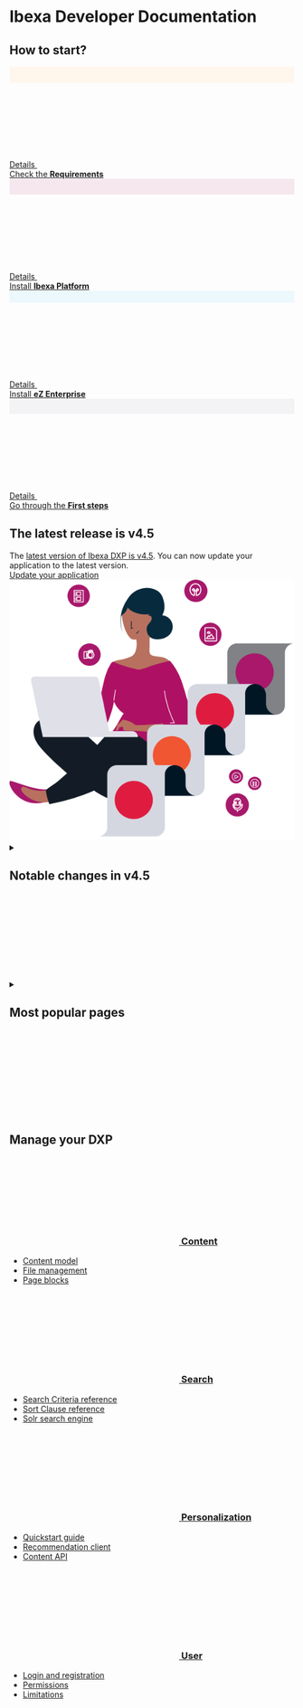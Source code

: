 <div class="front-page">
    <div class="row">
        <div class="col-12">
            <h1>Ibexa Developer Documentation</h1>
            <h2>How to start?</h2>
        </div>
        <div class="col-12 col-lg-6 col-fhd-3">
            <a class="info-tile" href="getting_started/requirements/">
                <div class="info-tile__circle" style="background-color: #fff7ec;">
                    <svg width="20" height="25"><use xlink:href="images/icons.svg#check-requirements" /></svg>
                </div>
                <div class="info-tile__content">
                    <div class="info-tile__details">
                        Details
                        <svg class="info-tile__arrow-icon"><use xlink:href="images/icons.svg#arrow" /></svg>
                    </div>
                    <div>
                        Check the <strong>Requirements</strong>
                    </div>
                </div>
            </a>
        </div>
        <div class="col-12 col-lg-6 col-fhd-3">
            <a class="info-tile" href="getting_started/install_ez_platform/">
                <div class="info-tile__circle" style="background-color: #f6e7ef;">
                    <svg width="25" height="25"><use xlink:href="images/icons.svg#install-dxp" /></svg>
                </div>
                <div class="info-tile__content">
                    <div class="info-tile__details">
                        Details
                        <svg class="info-tile__arrow-icon"><use xlink:href="images/icons.svg#arrow" /></svg>
                    </div>
                    <div>
                        Install <strong>Ibexa Platform</strong>
                    </div>
                </div>
            </a>
        </div>
        <div class="col-12 col-lg-6 col-fhd-3">
            <a class="info-tile" href="getting_started/install_ez_enterprise/">
                <div class="info-tile__circle" style="background-color: #ecf8fb;">
                    <svg width="25" height="18"><use xlink:href="images/icons.svg#install-cloud" /></svg>
                </div>
                <div class="info-tile__content">
                    <div class="info-tile__details">
                        Details
                        <svg class="info-tile__arrow-icon"><use xlink:href="images/icons.svg#arrow" /></svg>
                    </div>
                    <div>
                        Install <strong>eZ Enterprise</strong>
                    </div>
                </div>
            </a>
        </div>
        <div class="col-12 col-lg-6 col-fhd-3">
            <a class="info-tile" href="getting_started/first_steps/">
                <div class="info-tile__circle" style="background-color: #f3f3f6;">
                    <svg width="25" height="24"><use xlink:href="images/icons.svg#first-steps" /></svg>
                </div>
                <div class="info-tile__content">
                    <div class="info-tile__details">
                        Details
                        <svg class="info-tile__arrow-icon"><use xlink:href="images/icons.svg#arrow" /></svg>
                    </div>
                    <div>
                        Go through the <strong>First steps</strong>
                    </div>
                </div>
            </a>
        </div>
    </div>
    <div class="row">
        <div class="col-12">
            <div class="notification" id="tile2">
                <div class="notification__content">
                    <h2>The latest release is v4.5</h2>
                    <div>The <a href="releases/ibexa_dxp_v4.5/">latest version of Ibexa DXP is v4.5</a>. You can now update your application to the latest version.</div>
                </div>
                <div class="notification__cta">
                    <a href="updating/from_4.4/update_from_4.4/">Update your application</a>
                </div>
                <div class="notification__image">
                    <img src="images/notification-image.png" alt="The latest release" />
                </div>
            </div>
        </div>
        <div class="col-12">
            <div class="accordion">
                <details>
                    <summary>
                        <h2>Notable changes in v4.5</h2>
                        <div class="accordion__toggler">
                            <svg><use xlink:href="images/icons.svg#toggler" /></svg>
                        </div>
                    </summary>
                    <div class="row">
                        <div class="col-12 col-lg-6 col-fhd-3">
                            <ul>
                                <li><a href="releases/ibexa_dxp_v4.5/#all-new-ibexa-commerce-packages">All-new Ibexa Commerce packages</a></li>
                                <li><a href="releases/ibexa_dxp_v4.5/#new-commerce-page-blocks">New commerce page blocks</a></li>
                                <li><a href="releases/ibexa_dxp_v4.5/#page-builder-for-b2b-portals">Page Builder for B2B portals</a></li>
                            </ul>
                        </div>
                        <div class="col-12 col-lg-6 col-fhd-3">
                            <ul>
                                <li><a href="releases/ibexa_dxp_v4.5/#personalization-improvements">Personalization improvements</a></li>
                                <li><a href="releases/ibexa_dxp_v4.5/#customer-data-platform-cdp-configuration">Customer Data Platform (CDP) configuration</a></li>
                                <li><a href="releases/ibexa_dxp_v4.5/#api-improvements">API improvements</a></li>
                            </ul>
                        </div>
                    </div>
                </details>
            </div>
        </div>
        <div class="col-12">
            <div class="accordion">
                <details>
                    <summary>
                        <h2>Most popular pages</h2>
                        <div class="accordion__toggler">
                            <svg><use xlink:href="images/icons.svg#toggler" /></svg>
                        </div>
                    </summary>
                    <div class="row">
                        <div class="col-12 col-lg-6 col-fhd-3">
                            <ul>
                                <li><a href="api/public_php_api/">PHP API</a></li>
                                <li><a href="guide/search/solr/">Solr search engine</a></li>
                                <li><a href="api/public_php_api_search/">Search API</a></li>
                            </ul>
                        </div>
                        <div class="col-12 col-lg-6 col-fhd-3">
                            <ul>
                                <li><a href="guide/content_model/">Content model</a></li>
                                <li><a href="guide/images/">Images</a></li>
                                <li><a href="guide/extending/extending_page/">Page blocks</a></li>
                            </ul>
                        </div>
                    </div>
                </details>
            </div>
        </div>
    </div>
    <div class="row">
        <div class="col-12">
            <h2>Manage your DXP</h2>
        </div>
        <div class="col-12 col-lg-6 col-fhd-3">
            <div class="info-tile info-tile--link-card">
                <div class="info-tile__content">
                    <h3>
                        <a href="guide/content_management/">
                            <svg><use xlink:href="images/icons.svg#content-draft" /></svg>
                            Content
                        </a>
                    </h3>
                    <ul>
                        <li><a href="guide/content_model/">Content model</a></li>
                        <li><a href="guide/file_management/">File management</a></li>
                        <li><a href="guide/extending/extending_page/">Page blocks</a></li>
                    </ul>
                </div>
            </div>
        </div>
        <div class="col-12 col-lg-6 col-fhd-3">
            <div class="info-tile info-tile--link-card">
                <div class="info-tile__content">
                    <h3>
                        <a href="guide/search/search/">
                            <svg><use xlink:href="images/icons.svg#product" /></svg>
                            Search
                        </a>
                    </h3>
                    <ul>
                        <li><a href="guide/search/search_criteria_reference/">Search Criteria reference</a></li>
                        <li><a href="guide/search/sort_clause_reference/">Sort Clause reference</a></li>
                        <li><a href="guide/search/solr/">Solr search engine</a></li>
                    </ul>
                </div>
            </div>
        </div>
        <div class="col-12 col-lg-6 col-fhd-3">
            <div class="info-tile info-tile--link-card">
                <div class="info-tile__content">
                    <h3>
                        <a href="guide/personalization/personalization/">
                            <svg><use xlink:href="images/icons.svg#cart" /></svg>
                            Personalization
                        </a>
                    </h3>
                    <ul>
                        <li><a href="guide/personalization/personalization_quickstart/">Quickstart guide</a></li>
                        <li><a href="guide/personalization/recommendation_client/">Recommendation client</a></li>
                        <li><a href="guide/personalization/developer_guide/content_api/">Content API</a></li>
                    </ul>
                </div>
            </div>
        </div>
        <div class="col-12 col-lg-6 col-fhd-3">
            <div class="info-tile info-tile--link-card">
                <div class="info-tile__content">
                    <h3>
                        <a href="guide/user_management/">
                            <svg><use xlink:href="images/icons.svg#profile" /></svg>
                            User
                        </a>
                    </h3>
                    <ul>
                        <li><a href="guide/user_management/#repeating-passwords">Login and registration</a></li>
                        <li><a href="guide/permissions/">Permissions</a></li>
                        <li><a href="guide/limitations/">Limitations</a></li>
                    </ul>
                </div>
            </div>
        </div>
    </div>
</div>